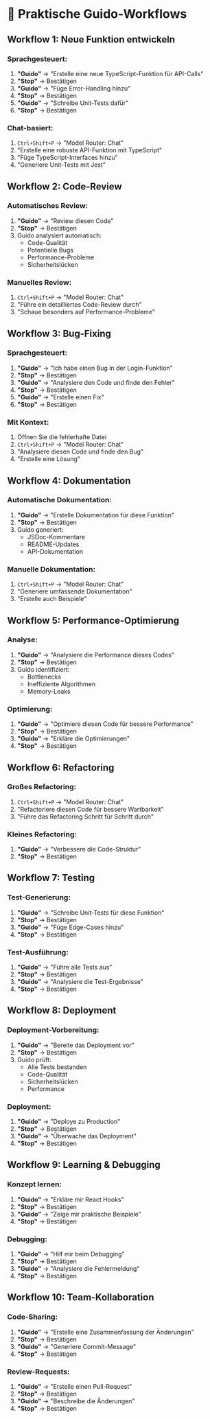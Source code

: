 # 🔄 Praktische Guido-Workflows

## **Workflow 1: Neue Funktion entwickeln**

### **Sprachgesteuert:**
1. **"Guido"** → "Erstelle eine neue TypeScript-Funktion für API-Calls"
2. **"Stop"** → Bestätigen
3. **"Guido"** → "Füge Error-Handling hinzu"
4. **"Stop"** → Bestätigen
5. **"Guido"** → "Schreibe Unit-Tests dafür"
6. **"Stop"** → Bestätigen

### **Chat-basiert:**
1. `Ctrl+Shift+P` → "Model Router: Chat"
2. "Erstelle eine robuste API-Funktion mit TypeScript"
3. "Füge TypeScript-Interfaces hinzu"
4. "Generiere Unit-Tests mit Jest"

## **Workflow 2: Code-Review**

### **Automatisches Review:**
1. **"Guido"** → "Review diesen Code"
2. **"Stop"** → Bestätigen
3. Guido analysiert automatisch:
   - Code-Qualität
   - Potentielle Bugs
   - Performance-Probleme
   - Sicherheitslücken

### **Manuelles Review:**
1. `Ctrl+Shift+P` → "Model Router: Chat"
2. "Führe ein detailliertes Code-Review durch"
3. "Schaue besonders auf Performance-Probleme"

## **Workflow 3: Bug-Fixing**

### **Sprachgesteuert:**
1. **"Guido"** → "Ich habe einen Bug in der Login-Funktion"
2. **"Stop"** → Bestätigen
3. **"Guido"** → "Analysiere den Code und finde den Fehler"
4. **"Stop"** → Bestätigen
5. **"Guido"** → "Erstelle einen Fix"
6. **"Stop"** → Bestätigen

### **Mit Kontext:**
1. Öffnen Sie die fehlerhafte Datei
2. `Ctrl+Shift+P` → "Model Router: Chat"
3. "Analysiere diesen Code und finde den Bug"
4. "Erstelle eine Lösung"

## **Workflow 4: Dokumentation**

### **Automatische Dokumentation:**
1. **"Guido"** → "Erstelle Dokumentation für diese Funktion"
2. **"Stop"** → Bestätigen
3. Guido generiert:
   - JSDoc-Kommentare
   - README-Updates
   - API-Dokumentation

### **Manuelle Dokumentation:**
1. `Ctrl+Shift+P` → "Model Router: Chat"
2. "Generiere umfassende Dokumentation"
3. "Erstelle auch Beispiele"

## **Workflow 5: Performance-Optimierung**

### **Analyse:**
1. **"Guido"** → "Analysiere die Performance dieses Codes"
2. **"Stop"** → Bestätigen
3. Guido identifiziert:
   - Bottlenecks
   - Ineffiziente Algorithmen
   - Memory-Leaks

### **Optimierung:**
1. **"Guido"** → "Optimiere diesen Code für bessere Performance"
2. **"Stop"** → Bestätigen
3. **"Guido"** → "Erkläre die Optimierungen"
4. **"Stop"** → Bestätigen

## **Workflow 6: Refactoring**

### **Großes Refactoring:**
1. `Ctrl+Shift+P` → "Model Router: Chat"
2. "Refactoriere diesen Code für bessere Wartbarkeit"
3. "Führe das Refactoring Schritt für Schritt durch"

### **Kleines Refactoring:**
1. **"Guido"** → "Verbessere die Code-Struktur"
2. **"Stop"** → Bestätigen

## **Workflow 7: Testing**

### **Test-Generierung:**
1. **"Guido"** → "Schreibe Unit-Tests für diese Funktion"
2. **"Stop"** → Bestätigen
3. **"Guido"** → "Füge Edge-Cases hinzu"
4. **"Stop"** → Bestätigen

### **Test-Ausführung:**
1. **"Guido"** → "Führe alle Tests aus"
2. **"Stop"** → Bestätigen
3. **"Guido"** → "Analysiere die Test-Ergebnisse"
4. **"Stop"** → Bestätigen

## **Workflow 8: Deployment**

### **Deployment-Vorbereitung:**
1. **"Guido"** → "Bereite das Deployment vor"
2. **"Stop"** → Bestätigen
3. Guido prüft:
   - Alle Tests bestanden
   - Code-Qualität
   - Sicherheitslücken
   - Performance

### **Deployment:**
1. **"Guido"** → "Deploye zu Production"
2. **"Stop"** → Bestätigen
3. **"Guido"** → "Überwache das Deployment"
4. **"Stop"** → Bestätigen

## **Workflow 9: Learning & Debugging**

### **Konzept lernen:**
1. **"Guido"** → "Erkläre mir React Hooks"
2. **"Stop"** → Bestätigen
3. **"Guido"** → "Zeige mir praktische Beispiele"
4. **"Stop"** → Bestätigen

### **Debugging:**
1. **"Guido"** → "Hilf mir beim Debugging"
2. **"Stop"** → Bestätigen
3. **"Guido"** → "Analysiere die Fehlermeldung"
4. **"Stop"** → Bestätigen

## **Workflow 10: Team-Kollaboration**

### **Code-Sharing:**
1. **"Guido"** → "Erstelle eine Zusammenfassung der Änderungen"
2. **"Stop"** → Bestätigen
3. **"Guido"** → "Generiere Commit-Message"
4. **"Stop"** → Bestätigen

### **Review-Requests:**
1. **"Guido"** → "Erstelle einen Pull-Request"
2. **"Stop"** → Bestätigen
3. **"Guido"** → "Beschreibe die Änderungen"
4. **"Stop"** → Bestätigen
